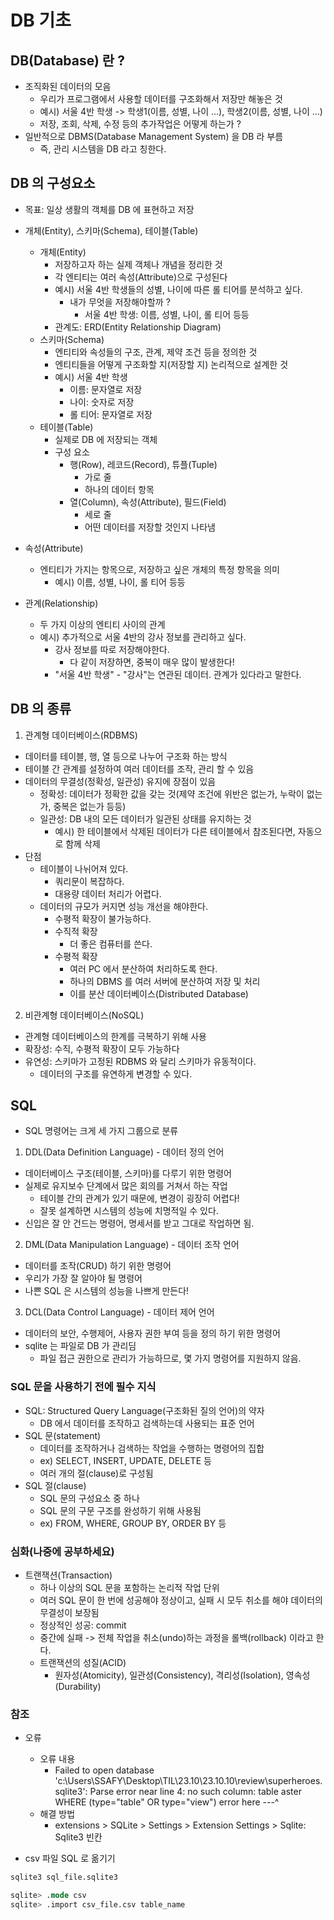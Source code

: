 # DB 기초

## DB(Database) 란 ?

- 조직화된 데이터의 모음
  - 우리가 프로그램에서 사용할 데이터를 구조화해서 저장만 해놓은 것
  - 예시) 서울 4반 학생 -> 학생1(이름, 성별, 나이 ...), 학생2(이름, 성별, 나이 ...)
  - 저장, 조회, 삭제, 수정 등의 추가작업은 어떻게 하는가 ?
- 일반적으로 DBMS(Database Management System) 을 DB 라 부름
  - 즉, 관리 시스템을 DB 라고 칭한다.

## DB 의 구성요소
- 목표: 일상 생활의 객체를 DB 에 표현하고 저장

- 개체(Entity), 스키마(Schema), 테이블(Table)
  - 개체(Entity)
    - 저장하고자 하는 실제 객체나 개념을 정리한 것
    - 각 엔티티는 여러 속성(Attribute)으로 구성된다
    - 예시) 서울 4반 학생들의 성별, 나이에 따른 롤 티어를 분석하고 싶다.
      - 내가 무엇을 저장해야할까 ?
        - 서울 4반 학생: 이름, 성별, 나이, 롤 티어 등등
    - 관계도: ERD(Entity Relationship Diagram)
  - 스키마(Schema)
    - 엔티티와 속성들의 구조, 관계, 제약 조건 등을 정의한 것
    - 엔티티들을 어떻게 구조화할 지(저장할 지) 논리적으로 설계한 것
    - 예시) 서울 4반 학생
      - 이름: 문자열로 저장
      - 나이: 숫자로 저장
      - 롤 티어: 문자열로 저장
  - 테이블(Table)
    - 실제로 DB 에 저장되는 객체
    - 구성 요소
      - 행(Row), 레코드(Record), 튜플(Tuple)
        - 가로 줄
        - 하나의 데이터 항목
      - 열(Column), 속성(Attribute), 필드(Field)
        - 세로 줄
        - 어떤 데이터를 저장할 것인지 나타냄

- 속성(Attribute)
  - 엔티티가 가지는 항목으로, 저장하고 싶은 개체의 특정 항목을 의미
    - 예시) 이름, 성별, 나이, 롤 티어 등등
- 관계(Relationship)
  - 두 가지 이상의 엔티티 사이의 관계
  - 예시) 추가적으로 서울 4반의 강사 정보를 관리하고 싶다.
    - 강사 정보를 따로 저장해야한다.
      - 다 같이 저장하면, 중복이 매우 많이 발생한다!
    - "서울 4반 학생" - "강사"는 연관된 데이터. 관계가 있다라고 말한다.

## DB 의 종류

1. 관계형 데이터베이스(RDBMS)
  - 데이터를 테이블, 행, 열 등으로 나누어 구조화 하는 방식
  - 테이블 간 관계를 설정하여 여러 데이터를 조작, 관리 할 수 있음
  - 데이터의 무결성(정확성, 일관성) 유지에 장점이 있음
    - 정확성: 데이터가 정확한 값을 갖는 것(제약 조건에 위반은 없는가, 누락이 없는가, 중복은 없는가 등등)
    - 일관성: DB 내의 모든 데이터가 일관된 상태를 유지하는 것
      - 예시) 한 테이블에서 삭제된 데이터가 다른 테이블에서 참조된다면, 자동으로 함께 삭제
  - 단점
    - 테이블이 나뉘어져 있다.
      - 쿼리문이 복잡하다.
      - 대용량 데이터 처리가 어렵다.
    - 데이터의 규모가 커지면 성능 개선을 해야한다.
      - 수평적 확장이 불가능하다.
      - 수직적 확장
        - 더 좋은 컴퓨터를 쓴다.
      - 수평적 확장
        - 여러 PC 에서 분산하여 처리하도록 한다.
        - 하나의 DBMS 를 여러 서버에 분산하여 저장 및 처리
        - 이를 분산 데이터베이스(Distributed Database)

2. 비관계형 데이터베이스(NoSQL)
  - 관계형 데이터베이스의 한계를 극복하기 위해 사용
   - 확장성: 수직, 수평적 확장이 모두 가능하다
   - 유연성: 스키마가 고정된 RDBMS 와 달리 스키마가 유동적이다.
     - 데이터의 구조를 유연하게 변경할 수 있다.

## SQL

- SQL 명령어는 크게 세 가지 그룹으로 분류

1. DDL(Data Definition Language) - 데이터 정의 언어
  - 데이터베이스 구조(테이블, 스키마)를 다루기 위한 명령어
  - 실제로 유지보수 단계에서 많은 회의를 거쳐서 하는 작업
    - 테이블 간의 관계가 있기 때문에, 변경이 굉장히 어렵다!
    - 잘못 설계하면 시스템의 성능에 치명적일 수 있다.
  - 신입은 잘 안 건드는 명령어, 명세서를 받고 그대로 작업하면 됨.

2. DML(Data Manipulation Language) - 데이터 조작 언어
  - 데이터를 조작(CRUD) 하기 위한 명령어
  - 우리가 가장 잘 알아야 될 명령어
  - 나쁜 SQL 은 시스템의 성능을 나쁘게 만든다!

3. DCL(Data Control Language) - 데이터 제어 언어
  - 데이터의 보안, 수행제어, 사용자 권한 부여 등을 정의 하기 위한 명령어
  - sqlite 는 파일로 DB 가 관리딤
    - 파일 접근 권한으로 관리가 가능하므로, 몇 가지 명령어를 지원하지 않음.

### SQL 문을 사용하기 전에 필수 지식

- SQL: Structured Query Language(구조화된 질의 언어)의 약자
  - DB 에서 데이터를 조작하고 검색하는데 사용되는 표준 언어
- SQL 문(statement)
  - 데이터를 조작하거나 검색하는 작업을 수행하는 명령어의 집합
  - ex) SELECT, INSERT, UPDATE, DELETE 등
  - 여러 개의 절(clause)로 구성됨
- SQL 절(clause)
  - SQL 문의 구성요소 중 하나
  - SQL 문의 구문 구조를 완성하기 위해 사용됨
  - ex) FROM, WHERE, GROUP BY, ORDER BY 등

### 심화(나중에 공부하세요)

- 트랜잭션(Transaction)
  - 하나 이상의 SQL 문을 포함하는 논리적 작업 단위
  - 여러 SQL 문이 한 번에 성공해야 정상이고, 실패 시 모두 취소를 해야 데이터의 무결성이 보장됨
  - 정상적인 성공: commit
  - 중간에 실패 -> 전체 작업을 취소(undo)하는 과정을 롤백(rollback) 이라고 한다.
  - 트랜잭션의 성질(ACID)
    - 원자성(Atomicity), 일관성(Consistency), 격리성(Isolation), 영속성(Durability)

### 참조
- 오류
  - 오류 내용
    - Failed to open database 'c:\Users\SSAFY\Desktop\TIL\23.10\23.10.10\review\superheroes.sqlite3': Parse error near line 4: no such column: table aster WHERE (type="table" OR type="view") error here ---^
  - 해결 방법
    - extensions > SQLite > Settings > Extension Settings > Sqlite: Sqlite3 빈칸

- csv 파일 SQL 로 옮기기
```sql
sqlite3 sql_file.sqlite3

sqlite> .mode csv
sqlite> .import csv_file.csv table_name
```
